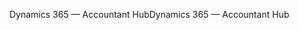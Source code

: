 <span data-ttu-id="071d8-101">Dynamics 365 — Accountant Hub</span><span class="sxs-lookup"><span data-stu-id="071d8-101">Dynamics 365 — Accountant Hub</span></span>
